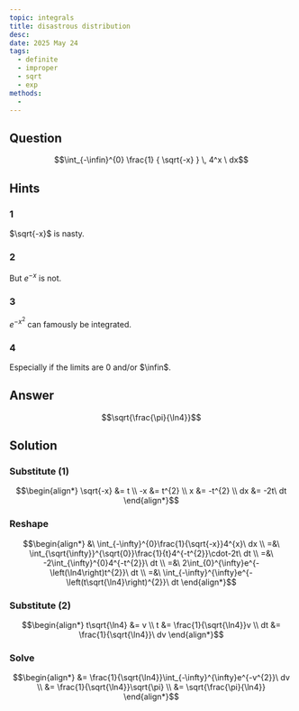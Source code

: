 ```yaml
---
topic: integrals
title: disastrous distribution
desc: 
date: 2025 May 24
tags:
  - definite
  - improper
  - sqrt
  - exp
methods:
  - 
---
```



## Question
```math
\int_{-\infin}^{0}
  \frac{1}
    { \sqrt{-x} }
  \, 4^x
\ dx
```


## Hints

### 1
$\sqrt{-x}$ is nasty.

### 2
But $e^{-x}$ is not.

### 3
$e^{-x^2}$ can famously be integrated.

### 4
Especially if the limits are $0$ and/or $\infin$.


## Answer
```math
\sqrt{\frac{\pi}{\ln4}}
```


## Solution

### Substitute (1)
```math
\begin{align*}
  \sqrt{-x} &= t
  \\ -x &= t^{2}
  \\ x &= -t^{2}
  \\ dx &= -2t\ dt
\end{align*}
```

### Reshape
```math
\begin{align*}
  &\ \int_{-\infty}^{0}\frac{1}{\sqrt{-x}}4^{x}\ dx
  \\ =&\ \int_{\sqrt{\infty}}^{\sqrt{0}}\frac{1}{t}4^{-t^{2}}\cdot-2t\ dt
  \\ =&\ -2\int_{\infty}^{0}4^{-t^{2}}\ dt
  \\ =&\ 2\int_{0}^{\infty}e^{-\left(\ln4\right)t^{2}}\ dt
  \\ =&\ \int_{-\infty}^{\infty}e^{-\left(t\sqrt{\ln4}\right)^{2}}\ dt
\end{align*}
```

### Substitute (2)
```math
\begin{align*}
  t\sqrt{\ln4} &= v
  \\ t &= \frac{1}{\sqrt{\ln4}}v
  \\ dt &= \frac{1}{\sqrt{\ln4}}\ dv
\end{align*}
```

### Solve
```math
\begin{align*}
  &= \frac{1}{\sqrt{\ln4}}\int_{-\infty}^{\infty}e^{-v^{2}}\ dv
  \\ &= \frac{1}{\sqrt{\ln4}}\sqrt{\pi}
  \\ &= \sqrt{\frac{\pi}{\ln4}}
\end{align*}
```
